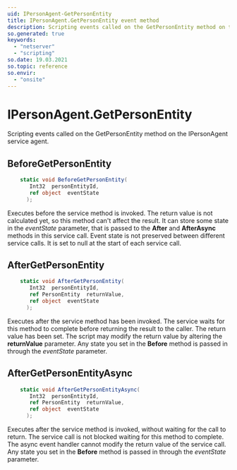 ```yaml
---
uid: IPersonAgent-GetPersonEntity
title: IPersonAgent.GetPersonEntity event method
description: Scripting events called on the GetPersonEntity method on the IPersonAgent service agent.
so.generated: true
keywords:
  - "netserver"
  - "scripting"
so.date: 19.03.2021
so.topic: reference
so.envir:
  - "onsite"
---
```

# IPersonAgent.GetPersonEntity

Scripting events called on the <see cref='M:SuperOffice.CRM.Services.IPersonAgent.GetPersonEntity'>GetPersonEntity</see> method on the <see cref='IPersonAgent'>IPersonAgent</see>  service agent.

## BeforeGetPersonEntity
```cs
    static void BeforeGetPersonEntity(
       Int32  personEntityId,
       ref object  eventState
      );
```
Executes before the service method is invoked.
The return value is not calculated yet, so this method can't affect the result.
It can store some state in the *eventState* parameter, that is passed to the **After** and **AfterAsync** methods in this service call.
Event state is not preserved between different service calls. It is set to null at the start of each service call.
## AfterGetPersonEntity
```cs
    static void AfterGetPersonEntity(
       Int32  personEntityId,
       ref PersonEntity  returnValue,
       ref object  eventState
      );
```
Executes after the service method has been invoked. The service waits for this method to complete before returning the result to the caller.
The return value has been set. The script may modify the return value by altering the **returnValue** parameter.
Any state you set in the **Before** method is passed in through the *eventState* parameter.
## AfterGetPersonEntityAsync
```cs
    static void AfterGetPersonEntityAsync(
       Int32  personEntityId,
       ref PersonEntity  returnValue,
       ref object  eventState
      );
```
Executes after the service method is invoked, without waiting for the call to return.
The service call is not blocked waiting for this method to complete.
The async event handler cannot modify the return value of the service call.
Any state you set in the **Before** method is passed in through the *eventState* parameter.

